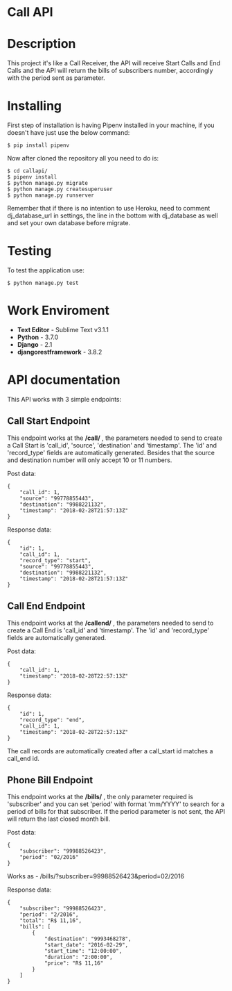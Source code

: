 # Call API

# Description

This project it's like a Call Receiver, the API will receive Start Calls and End Calls and the API will return the bills of subscribers number, accordingly with the period sent as parameter.


# Installing

First step of installation is having Pipenv installed in your machine, if you doesn't have just use the below command:

``` $ pip install pipenv ```

Now after cloned the repository all you need to do is:

```
$ cd callapi/
$ pipenv install
$ python manage.py migrate
$ python manage.py createsuperuser
$ python manage.py runserver
```
Remember that if there is no intention to use Heroku, need to comment dj_database_url in settings, the line in the bottom with dj_database as well and set your own database before migrate.

# Testing

To test the application use:

```$ python manage.py test```

# Work Enviroment

* **Text Editor**      - Sublime Text v3.1.1
* **Python** - 3.7.0
* **Django** - 2.1
* **djangorestframework** - 3.8.2


# API documentation

This API works with 3 simple endpoints:

## Call Start Endpoint
This endpoint works at the **/call/** , the parameters needed to send to create a Call Start is 'call_id', 'source', 'destination' and 'timestamp'. The 'id' and 'record_type' fields are automatically generated.
Besides that the source and destination number will only accept 10 or 11 numbers.

Post data:
```
{
    "call_id": 1,
    "source": "99778855443",
    "destination": "9988221132",
    "timestamp": "2018-02-28T21:57:13Z"
}
```
Response data:
```
{
    "id": 1,
    "call_id": 1,
    "record_type": "start",
    "source": "99778855443",
    "destination": "9988221132",
    "timestamp": "2018-02-28T21:57:13Z"
}
```
## Call End Endpoint
This endpoint works at the **/callend/** , the parameters needed to send to create a Call End is 'call_id' and 'timestamp'. The 'id' and 'record_type' fields are automatically generated.

Post data:
```
{
    "call_id": 1,
    "timestamp": "2018-02-28T22:57:13Z"
}
```
Response data:
```
{
    "id": 1,
    "record_type": "end",
    "call_id": 1,
    "timestamp": "2018-02-28T22:57:13Z"
}
```
The call records are automatically created after a call_start id matches a call_end id.

## Phone Bill Endpoint
This endpoint works at the **/bills/** , the only parameter required is 'subscriber' and you can set 'period' with format 'mm/YYYY' to search for a period of bills for that subscriber. If the period parameter is not sent, the API will return the last closed month bill.


Post data:
```
{
    "subscriber": "99988526423",
    "period": "02/2016"
}
```
Works as - /bills/?subscriber=99988526423&period=02/2016

Response data:
```
{
    "subscriber": "99988526423",
    "period": "2/2016",
    "total": "R$ 11,16",
    "bills": [
        {
            "destination": "9993468278",
            "start_date": "2016-02-29",
            "start_time": "12:00:00",
            "duration": "2:00:00",
            "price": "R$ 11,16"
        }
    ]
}
```
